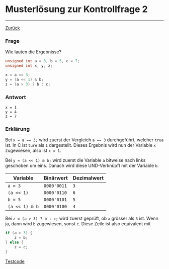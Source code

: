 # Musterlösung zur Kontrollfrage 2
---
[Zurück](README.md)

### Frage
Wie lauten die Ergebnisse?

```c
unsigned int a = 3, b = 5, c = 7;
unsigned int x, y, z;

x = a == 3;
y = (a << 1) & b;
z = (a > 3) ? b : c;
```

### Antwort
```
x = 1
y = 4
z = 7
```

### Erklärung
Bei `x = a == 3;` wird zuerst der Vergleich `a == 3` durchgeführt, welcher
`true` ist. In C ist `ture` als `1` dargestellt. Dieses Ergebnis wird nun
der Variable `x` zugewiesen, also ist `x = 1`.

Bei `y = (a << 1) & b;` wird zuerst die Variable `a` bitweise nach links
geschoben um eins. Danach wird diese UND-Verknüpft mit der Variable `b`.

| Variable       | Binärwert   | Dezimalwert |
|----------------|-------------|-------------|
| `a = 3`        | `0000'0011` | `3`         |
| `(a << 1)`     | `0000'0110` | `6`         |
| `b = 5`        | `0000'0101` | `5`         |
| `(a << 1) & b` | `0000'0100` | `4`         |

Bei `z = (a > 3) ? b : c;` wird zuerst geprüft, ob `a` grösser als `3` ist.
Wenn ja, dann wird `b` zugewiesen, sonst `c`. Diese Zeile ist also equivalent
mit
```c
if (a > 3) {
	z = b;
} else {
	z = c;
}
```

[Testcode](snippets/02-quiz/main.c)
